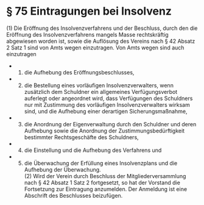 # § 75 Eintragungen bei Insolvenz
(1) Die Eröffnung des Insolvenzverfahrens und der Beschluss, durch den die Eröffnung des Insolvenzverfahrens mangels Masse rechtskräftig abgewiesen worden ist, sowie die Auflösung des Vereins nach § 42 Absatz 2 Satz 1 sind von Amts wegen einzutragen. Von Amts wegen sind auch einzutragen
* 1. die Aufhebung des Eröffnungsbeschlusses,
* 2. die Bestellung eines vorläufigen Insolvenzverwalters, wenn zusätzlich dem Schuldner ein allgemeines Verfügungsverbot auferlegt oder angeordnet wird, dass Verfügungen des Schuldners nur mit Zustimmung des vorläufigen Insolvenzverwalters wirksam sind, und die Aufhebung einer derartigen Sicherungsmaßnahme,
* 3. die Anordnung der Eigenverwaltung durch den Schuldner und deren Aufhebung sowie die Anordnung der Zustimmungsbedürftigkeit bestimmter Rechtsgeschäfte des Schuldners,
* 4. die Einstellung und die Aufhebung des Verfahrens und
* 5. die Überwachung der Erfüllung eines Insolvenzplans und die Aufhebung der Überwachung.  
(2) Wird der Verein durch Beschluss der Mitgliederversammlung nach § 42 Absatz 1 Satz 2 fortgesetzt, so hat der Vorstand die Fortsetzung zur Eintragung anzumelden. Der Anmeldung ist eine Abschrift des Beschlusses beizufügen.